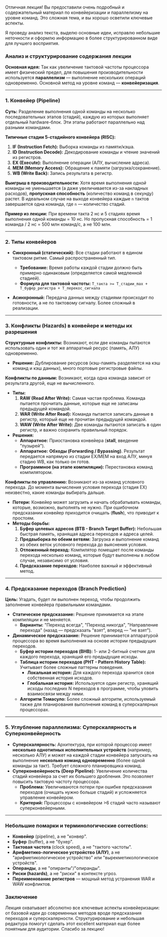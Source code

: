 Отличная лекция! Вы предоставили очень подробный и содержательный материал по конвейеризации и параллелизму на уровне команд. Это сложная тема, и вы хорошо осветили ключевые аспекты.

Я проведу анализ текста, выделю основные идеи, исправлю небольшие неточности и оформлю информацию в более структурированном виде для лучшего восприятия.

### Анализ и структурирование содержания лекции

**Основная идея:** Так как увеличение тактовой частоты процессора имеет физический предел, для повышения производительности используется **параллелизм** — выполнение нескольких операций одновременно. Основной метод на уровне команд — **конвейеризация**.

---

### 1. Конвейер (Pipeline)

**Суть:** Разделение выполнения одной команды на несколько последовательных этапов (стадий), каждую из которых выполняет отдельный hardware-блок. Эти этапы работают параллельно над разными командами.

**Типичные стадии 5-стадийного конвейера (RISC):**
1.  **IF (Instruction Fetch):** Выборка команды из памяти/кэша.
2.  **ID (Instruction Decode):** Декодирование команды и чтение значений из регистров.
3.  **EX (Execute):** Выполнение операции (АЛУ, вычисление адреса).
4.  **MEM (Memory Access):** Обращение к памяти (загрузка/сохранение).
5.  **WB (Write Back):** Запись результата в регистр.

**Выигрыш в производительности:** Хотя время выполнения *одной* команды не уменьшается (а даже увеличивается из-за накладных расходов), **пропускная способность** (количество команд в секунду) растет. В идеальном случае на выходе конвейера каждые `n` тактов завершается одна команда, где `n` — количество стадий.

**Пример из лекции:** При времени такта 2 нс и 5 стадиях время выполнения одной команды = 10 нс. Но пропускная способность = 1 команда / 2 нс = 500 млн команд/с, а не 100 млн.

---

### 2. Типы конвейеров

*   **Синхронный (статический):** Все стадии работают в едином тактовом ритме. Самый распространенный тип.
    *   **Требование:** Время работы каждой стадии должно быть примерно одинаковым (определяется самой медленной стадией).
    *   **Формула для тактовой частоты:** `T_такта >= T_стадии_max + T_буфер_регистра + T_перекос_сигнала`

*   **Асинхронный:** Передача данных между стадиями происходит по готовности, а не по тактовому сигналу. Более сложный в реализации.

---

### 3. Конфликты (Hazards) в конвейере и методы их разрешения

**Структурные конфликты:** Возникают, если две команды пытаются использовать один и тот же аппаратный ресурс (память, АЛУ) одновременно.
*   **Решение:** Дублирование ресурсов (кэш-память разделяется на кэш команд и кэш данных), много портовые регистровые файлы.

**Конфликты по данным:** Возникают, когда одна команда зависит от результата другой, еще не вычисленного.
*   **Типы:**
    1.  **RAW (Read After Write):** Самая частая проблема. Команда пытается прочитать данные, которые еще не записаны предыдущей командой.
    2.  **WAR (Write After Read):** Команда пытается записать данные в регистр, который еще не прочитан предыдущей командой.
    3.  **WAW (Write After Write):** Две команды пытаются записать в один регистр, и важно сохранить правильный порядок.
*   **Решения:**
    *   **Аппаратное:** Приостановка конвейера (**stall**, введение "пузырей").
    *   **Аппаратное:** **Обходы (Forwarding / Bypassing)**. Результат передается напрямую из стадии EX/MEM на вход АЛУ, минуя стадию WB, как только он готов.
    *   **Программное (на этапе компиляции):** Перестановка команд компилятором.

**Конфликты по управлению:** Возникают из-за команд условного перехода. До момента вычисления условия перехода (стадия EX) неизвестно, какие команды выбирать дальше.
*   **Потери:** Конвейер может загрузить и начать обрабатывать команды, которые, возможно, выполнять не нужно. При ошибочном предсказании конвейер приходится очищать (**flush**), что приводит к простоям.
*   **Методы борьбы:**
    1.  **Буфер целевых адресов (BTB - Branch Target Buffer):** Небольшая быстрая память, хранящая адреса переходов и адреса целей.
    2.  **Предвыборка по обеим ветвям:** Загрузка и выполнение команд из обеих веток условного перехода до выяснения условия.
    3.  **Отложенный переход:** Компилятор помещает после команды перехода несколько команд, которые будут выполнены в любом случае, независимо от условия.
    4.  **Предсказание переходов:** Наиболее важный и эффективный метод.

---

### 4. Предсказание переходов (Branch Prediction)

**Цель:** Угадать, будет ли выполнен переход, чтобы продолжить заполнение конвейера правильными командами.

*   **Статическое предсказание:** Решение принимается на этапе компиляции и не меняется.
    *   **Варианты:** "Переход всегда", "Переход никогда", "Направление перехода" (назад — предсказать "взят", вперед — "не взят").
*   **Динамическое предсказание:** Решение принимается аппаратурой процессора во время выполнения на основе истории предыдущих переходов.
    *   **Буфер истории переходов (BHB):** 1- или 2-битный счетчик для каждого перехода, хранящий его предыдущие исходы.
    *   **Таблица истории переходов (PHT - Pattern History Table):** Учитывает более сложные паттерны поведения.
        *   **Локальная история:** Для каждого перехода хранится своя собственная история исходов.
        *   **Глобальная история:** Используется один регистр, хранящий исходы последних N переходов в программе, чтобы уловить взаимосвязи между ними.
    *   **Алгоритм Томасуло:** Более сложный алгоритм, используемый также для планирования выполнения команд в суперскалярных процессорах.

---

### 5. Углубление параллелизма: Суперскалярность и Суперконвейерность

*   **Суперскалярность:** Архитектура, при которой процессор имеет **несколько однотипных исполнительных устройств** (например, несколько АЛУ) и может на каждой стадии конвейера запускать на выполнение **несколько команд одновременно** (более одной команды за такт). Требует сложного планировщика команд.
*   **Суперконвейерность (Deep Pipeline):** Увеличение количества стадий конвейера за счет их большего дробления. Это позволяет повысить тактовую частоту процессора.
    *   **Проблема:** Увеличиваются потери при ошибке предсказания переходов (очищать нужно больше стадий) и усложняется управление конвейером.
    *   **Критерий:** Процессоры с конвейером >6 стадий часто называют суперконвейерными.

---

### Небольшие помарки и терминологические corrections:

*   **Конвейер** (pipeline), а не "конвер".
*   **Буфер** (buffer), а не "бухер".
*   **Тактовая частота** (clock speed), а не "тактого частоты".
*   **Арифметико-логическое устройство (АЛУ)**, а не "арифметикологическое устройство" или "вырекметикологическое устройств".
*   **Операнды**, а не "опиранты"/"опиранды".
*   **Риски (hazards)**, а не "риски" в контексте угроз.
*   **Переименование регистров** — мощный метод устранения WAR и WAW конфликтов.

### Заключение

Лекция охватывает абсолютно все ключевые аспекты конвейеризации: от базовой идеи до современных методов вроде предсказания переходов и суперскалярности. Структурирование и небольшая редактура помогут сделать этот excellent материал еще более понятным для аудитории. Спасибо за лекцию!